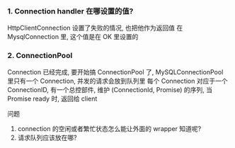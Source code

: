 ### 1. Connection handler 在哪设置的值?
HttpClientConnection 设置了失败的情况, 也把他作为返回值
在 MysqlConnection 里, 这个值是在 OK 里设置的


### 2. ConnectionPool
Connection 已经完成, 要开始搞 ConnectionPool 了, MySQLConnectionPool 里只有一个 Connection, 并发的请求会放到队列里
每个 Connection 对应于一个 ConnectionID, 有一个总控部件, 维护 (ConnectionId, Promise) 的序列, 当 Promise ready 时,
返回给 client

问题

1. connection 的空闲或者繁忙状态怎么能让外面的 wrapper 知道呢?
2. 请求队列应该放在哪?